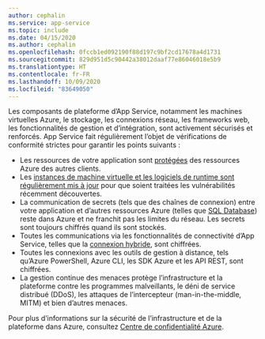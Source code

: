 ```yaml
---
author: cephalin
ms.service: app-service
ms.topic: include
ms.date: 04/15/2020
ms.author: cephalin
ms.openlocfilehash: 0fccb1ed092190f88d197c9bf2cd17678a4d1731
ms.sourcegitcommit: 829d951d5c90442a38012daaf77e86046018e5b9
ms.translationtype: HT
ms.contentlocale: fr-FR
ms.lasthandoff: 10/09/2020
ms.locfileid: "83649050"
---
```

Les composants de plateforme d’App Service, notamment les machines virtuelles Azure, le stockage, les connexions réseau, les frameworks web, les fonctionnalités de gestion et d’intégration, sont activement sécurisés et renforcés. App Service fait régulièrement l’objet de vérifications de conformité strictes pour garantir les points suivants :

- Les ressources de votre application sont [protégées](https://github.com/projectkudu/kudu/wiki/Azure-Web-App-sandbox) des ressources Azure des autres clients.
- Les [instances de machine virtuelle et les logiciels de runtime sont régulièrement mis à jour](../articles/app-service/overview-patch-os-runtime.md) pour que soient traitées les vulnérabilités récemment découvertes. 
- La communication de secrets (tels que des chaînes de connexion) entre votre application et d’autres ressources Azure (telles que [SQL Database](https://azure.microsoft.com/services/sql-database/)) reste dans Azure et ne franchit pas les limites du réseau. Les secrets sont toujours chiffrés quand ils sont stockés.
- Toutes les communications via les fonctionnalités de connectivité d’App Service, telles que la [connexion hybride](../articles/app-service/app-service-hybrid-connections.md), sont chiffrées. 
- Toutes les connexions avec les outils de gestion à distance, tels qu’Azure PowerShell, Azure CLI, les SDK Azure et les API REST, sont chiffrées.
- La gestion continue des menaces protège l’infrastructure et la plateforme contre les programmes malveillants, le déni de service distribué (DDoS), les attaques de l’intercepteur (man-in-the-middle, MITM) et bien d’autres menaces.

Pour plus d’informations sur la sécurité de l’infrastructure et de la plateforme dans Azure, consultez [Centre de confidentialité Azure](https://azure.microsoft.com/overview/trusted-cloud/).